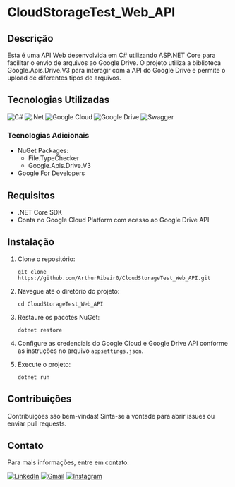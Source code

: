 # CloudStorageTest_Web_API

## Descrição

Esta é uma API Web desenvolvida em C# utilizando ASP.NET Core para facilitar o envio de arquivos ao Google Drive. O projeto utiliza a biblioteca Google.Apis.Drive.V3 para interagir com a API do Google Drive e permite o upload de diferentes tipos de arquivos.

## Tecnologias Utilizadas

![C#](https://img.shields.io/badge/c%23-%23239120.svg?style=for-the-badge&logo=csharp&logoColor=white)
![.Net](https://img.shields.io/badge/.NET-5C2D91?style=for-the-badge&logo=.net&logoColor=white)
![Google Cloud](https://img.shields.io/badge/GoogleCloud-%234285F4.svg?style=for-the-badge&logo=google-cloud&logoColor=white)
![Google Drive](https://img.shields.io/badge/Google%20Drive-4285F4?style=for-the-badge&logo=googledrive&logoColor=white)
![Swagger](https://img.shields.io/badge/-Swagger-%23Clojure?style=for-the-badge&logo=swagger&logoColor=white)

### Tecnologias Adicionais

- NuGet Packages:
  - File.TypeChecker
  - Google.Apis.Drive.V3
- Google For Developers

## Requisitos

- .NET Core SDK
- Conta no Google Cloud Platform com acesso ao Google Drive API

## Instalação

1. Clone o repositório:

   ```
   git clone https://github.com/ArthurRibeir0/CloudStorageTest_Web_API.git
   ```

2. Navegue até o diretório do projeto:

   ```
   cd CloudStorageTest_Web_API
   ```

3. Restaure os pacotes NuGet:

   ```
   dotnet restore
   ```

4. Configure as credenciais do Google Cloud e Google Drive API conforme as instruções no arquivo `appsettings.json`.

5. Execute o projeto:

   ```
   dotnet run
   ```

## Contribuições

Contribuições são bem-vindas! Sinta-se à vontade para abrir issues ou enviar pull requests.

## Contato

Para mais informações, entre em contato:

<a href="https://www.linkedin.com/in/arthur-ribeiro-peixoto-3b0096232/" target="_blank">![LinkedIn](https://img.shields.io/badge/linkedin-%230077B5.svg?style=for-the-badge&logo=linkedin&logoColor=white)</a>
<a href="mailto:dev.arthur15@gmail.com">![Gmail](https://img.shields.io/badge/Gmail-D14836?style=for-the-badge&logo=gmail&logoColor=white)</a>
<a href="https://www.instagram.com/arthurr2415" target="_blank">![Instagram](https://img.shields.io/badge/Instagram-%23E4405F.svg?style=for-the-badge&logo=Instagram&logoColor=white)</a>


